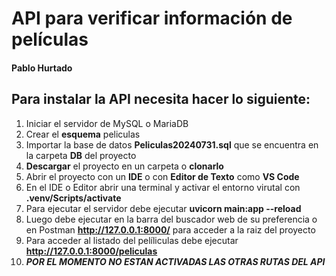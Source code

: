 # API para verificar información de películas

#### Pablo Hurtado

## Para instalar la API necesita hacer lo siguiente:
1. Iniciar el servidor de MySQL o MariaDB
2. Crear el **esquema** peliculas
3. Importar la base de datos **Peliculas20240731.sql** que se encuentra en la carpeta **DB** del proyecto
4. **Descargar** el proyecto en un carpeta o **clonarlo**
5. Abrir el proyecto con un **IDE** o con **Editor de Texto** como **VS Code**
6. En el IDE o Editor abrir una terminal y activar el entorno virutal con **.venv/Scripts/activate**
7. Para ejecutar el servidor debe ejecutar **uvicorn main:app --reload**
8. Luego debe ejecutar en la barra del buscador web de su preferencia o en Postman **http://127.0.0.1:8000/** para acceder a la raiz del proyecto
9. Para acceder al listado del pelíliculas debe ejecutar **http://127.0.0.1:8000/peliculas**
10. ***POR EL MOMENTO NO ESTAN ACTIVADAS LAS OTRAS RUTAS DEL API***

